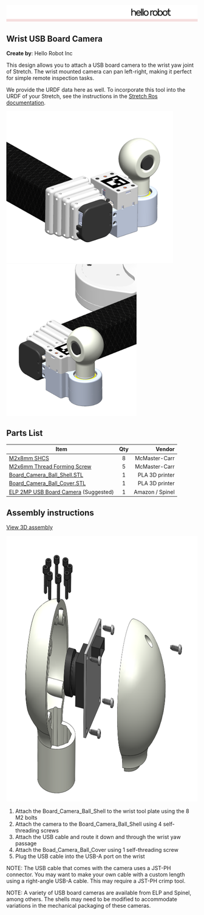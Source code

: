 ![image](images/HelloRobotLogoBar.png)

## Wrist USB Board Camera

**Create by**: Hello Robot Inc

This design allows you to attach a USB board camera to the wrist yaw joint of Stretch. The wrist mounted camera can pan left-right, making it perfect for simple remote inspection tasks.

We provide the URDF data here as well. To incorporate this tool into the URDF of your Stretch, see the instructions in the [Stretch Ros documentation](https://github.com/hello-robot/stretch_ros/tree/master/stretch_description).

<img src="images/wrist_camera_A.png" alt="image" height="400" />
<img src="images/wrist_camera_b.png" alt="image" height="400" />

## Parts List

| Item | Qty | Vendor           |
| ------------- |:-------------:| -----: |
| [M2x8mm SHCS](https://www.mcmaster.com/91290A015) | 8 | McMaster-Carr|
| [M2x6mm Thread Forming Screw](https://www.mcmaster.com/96817A209) | 5 | McMaster-Carr|
| [Board_Camera_Ball_Shell.STL](CAD/Board_Camera_Ball_Shell.STL) | 1 |    PLA 3D printer|
| [Board_Camera_Ball_Cover.STL](CAD/Board_Camera_Ball_Cover.STL) | 1 | PLA 3D printer |
| [ELP 2MP USB Board Camera](https://www.amazon.com/ELP-Camera-Megapixel-Windows-Android/dp/B00KA7WSSU/ref=sr_1_3?dchild=1&keywords=elp+camera+cable&qid=1613066230&s=electronics&sr=1-3) (Suggested) | 1 | Amazon / Spinel |

## Assembly instructions
[View 3D assembly](CAD/wrist_USB_board_camera_assembly.STL)

<img src="images/wrist_camera_assembly.png" alt="image" height="700" />

1. Attach the Board_Camera_Ball_Shell to the wrist tool plate using the 8 M2 bolts
2. Attach the camera to the Board_Camera_Ball_Shell using 4 self-threading screws
3. Attach the USB cable and route it down and through the wrist yaw passage
4. Attach the Boad_Camera_Ball_Cover using 1 self-threading screw
5. Plug the USB cable into the USB-A port on the wrist

NOTE: The USB cable that comes with the camera uses a JST-PH connector. You may want to make your own cable with a custom length using a right-angle USB-A cable. This may require a JST-PH crimp tool.

NOTE: A variety of USB board cameras are available from ELP and Spinel, among others. The shells may need to be modified to accommodate variations in the mechanical packaging of these cameras.